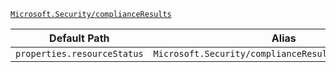 [`Microsoft.Security/complianceResults`](https://docs.microsoft.com/en-us/azure/templates/microsoft.security/complianceresults)

| Default Path | Alias |
|---|---|
| `properties.resourceStatus` | `Microsoft.Security/complianceResults/resourceStatus` |

